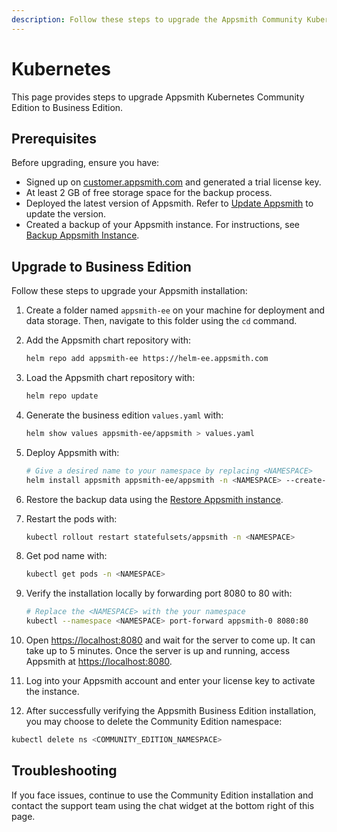 ```yaml
---
description: Follow these steps to upgrade the Appsmith Community Kubernetes installation to the Business Edition.
---
```


# Kubernetes

This page provides steps to upgrade Appsmith Kubernetes Community Edition to Business Edition.

## Prerequisites

Before upgrading, ensure you have:

- Signed up on [customer.appsmith.com](https://customer.appsmith.com/) and generated a trial license key.
- At least 2 GB of free storage space for the backup process.
- Deployed the latest version of Appsmith. Refer to [Update Appsmith](/getting-started/setup/instance-management/update-appsmith#kubernetes) to update the version.
- Created a backup of your Appsmith instance. For instructions, see [Backup Appsmith Instance](/getting-started/setup/instance-management/appsmithctl?current-command-type=kubernetes-commands#backup-instance).

## Upgrade to Business Edition

Follow these steps to upgrade your Appsmith installation:

1. Create a folder named `appsmith-ee` on your machine for deployment and data storage. Then, navigate to this folder using the `cd` command.

2. Add the Appsmith chart repository with:

   ```bash
   helm repo add appsmith-ee https://helm-ee.appsmith.com
   ```

3. Load the Appsmith chart repository with:

   ```bash
   helm repo update
   ```

4. Generate the business edition `values.yaml` with:

   ```bash
   helm show values appsmith-ee/appsmith > values.yaml
   ``` 

5. Deploy Appsmith with:

   ```bash
   # Give a desired name to your namespace by replacing <NAMESPACE> 
   helm install appsmith appsmith-ee/appsmith -n <NAMESPACE> --create-namespace
   ```

6. Restore the backup data using the [Restore Appsmith instance](https://docs.appsmith.com/getting-started/setup/instance-management/appsmithctl?current-command-type=kubernetes-commands#restore-instance).

7. Restart the pods with:

   ```bash
   kubectl rollout restart statefulsets/appsmith -n <NAMESPACE>
   ```

8. Get pod name with:

   ```bash
   kubectl get pods -n <NAMESPACE>
   ```

9. Verify the installation locally by forwarding port 8080 to 80 with:
 
   ```bash
   # Replace the <NAMESPACE> with the your namespace 
   kubectl --namespace <NAMESPACE> port-forward appsmith-0 8080:80
   ```

10. Open [https://localhost:8080](https://localhost:8080) and wait for the server to come up. It can take up to 5 minutes. Once the server is up and running, access Appsmith at [https://localhost:8080](https://localhost:8080).

11. Log into your Appsmith account and enter your license key to activate the instance.

12. After successfully verifying the Appsmith Business Edition installation, you may choose to delete the Community Edition namespace:

   ```bash
   kubectl delete ns <COMMUNITY_EDITION_NAMESPACE>
   ```

## Troubleshooting

If you face issues, continue to use the Community Edition installation and contact the support team using the chat widget at the bottom right of this page.
